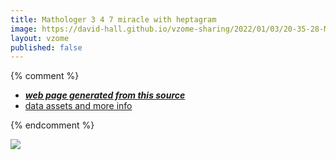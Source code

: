 ```yaml
---
title: Mathologer 3 4 7 miracle with heptagram
image: https://david-hall.github.io/vzome-sharing/2022/01/03/20-35-28-Mathologer-3-4-7-miracle-with-heptagram/Mathologer-3-4-7-miracle-with-heptagram.png
layout: vzome
published: false
---
```


{% comment %}
 - [***web page generated from this source***][post]
 - [data assets and more info][github]

[post]: <https://david-hall.github.io/vzome-sharing/2022/01/03/Mathologer-3-4-7-miracle-with-heptagram-20-35-28.html>
[github]: <https://github.com/david-hall/vzome-sharing/tree/main/2022/01/03/20-35-28-Mathologer-3-4-7-miracle-with-heptagram/>
{% endcomment %}

<vzome-viewer style="width: 100%; height: 65vh;"
       src="https://david-hall.github.io/vzome-sharing/2022/01/03/20-35-28-Mathologer-3-4-7-miracle-with-heptagram/Mathologer-3-4-7-miracle-with-heptagram.vZome" >
  <img src="https://david-hall.github.io/vzome-sharing/2022/01/03/20-35-28-Mathologer-3-4-7-miracle-with-heptagram/Mathologer-3-4-7-miracle-with-heptagram.png" />
</vzome-viewer>